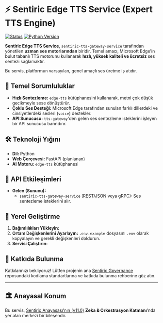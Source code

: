 # ⚡ Sentiric Edge TTS Service (Expert TTS Engine)

[![Status](https://img.shields.io/badge/status-active-success.svg)]()
[![Python Version](https://img.shields.io/badge/python-3.11+-blue.svg)](https://www.python.org/)

**Sentiric Edge TTS Service**, `sentiric-tts-gateway-service` tarafından yönetilen **uzman ses motorlarından** biridir. Temel amacı, Microsoft Edge'in bulut tabanlı TTS motorunu kullanarak **hızlı, yüksek kaliteli ve ücretsiz** ses sentezi sağlamaktır.

Bu servis, platformun varsayılan, genel amaçlı ses üretme iş atıdır.

## 🎯 Temel Sorumluluklar

*   **Hızlı Sentezleme:** `edge-tts` kütüphanesini kullanarak, metni çok düşük gecikmeyle sese dönüştürür.
*   **Çoklu Ses Desteği:** Microsoft Edge tarafından sunulan farklı dillerdeki ve cinsiyetlerdeki sesleri (`voice`) destekler.
*   **API Sunucusu:** `tts-gateway`'den gelen ses sentezleme isteklerini işleyen bir API sunucusu barındırır.

## 🛠️ Teknoloji Yığını

*   **Dil:** Python
*   **Web Çerçevesi:** FastAPI (planlanan)
*   **AI Motoru:** `edge-tts` kütüphanesi

## 🔌 API Etkileşimleri

*   **Gelen (Sunucu):**
    *   `sentiric-tts-gateway-service` (REST/JSON veya gRPC): Ses sentezleme isteklerini alır.

## 🚀 Yerel Geliştirme

1.  **Bağımlılıkları Yükleyin:**
2.  **Ortam Değişkenlerini Ayarlayın:** `.env.example` dosyasını `.env` olarak kopyalayın ve gerekli değişkenleri doldurun.
3.  **Servisi Çalıştırın:**

## 🤝 Katkıda Bulunma

Katkılarınızı bekliyoruz! Lütfen projenin ana [Sentiric Governance](https://github.com/sentiric/sentiric-governance) reposundaki kodlama standartlarına ve katkıda bulunma rehberine göz atın.

---
## 🏛️ Anayasal Konum

Bu servis, [Sentiric Anayasası'nın (v11.0)](https://github.com/sentiric/sentiric-governance/blob/main/docs/blueprint/Architecture-Overview.md) **Zeka & Orkestrasyon Katmanı**'nda yer alan merkezi bir bileşendir.